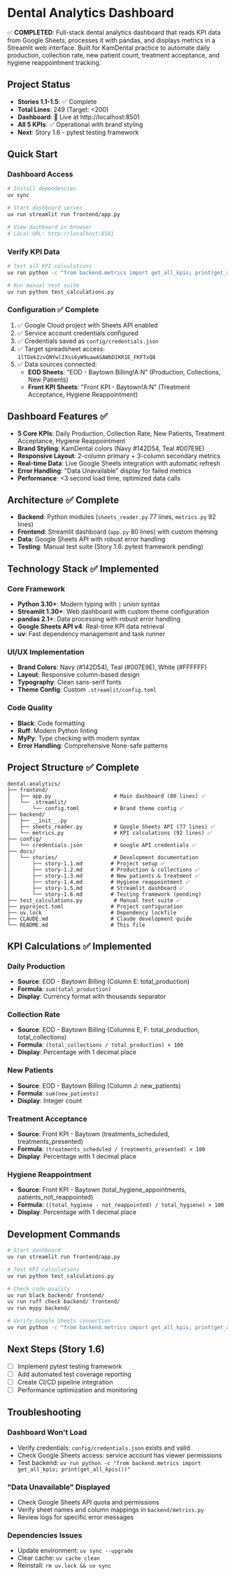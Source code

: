 # Dental Analytics Dashboard

✅ **COMPLETED**: Full-stack dental analytics dashboard that reads KPI data from Google Sheets, processes it with pandas, and displays metrics in a Streamlit web interface. Built for KamDental practice to automate daily production, collection rate, new patient count, treatment acceptance, and hygiene reappointment tracking.

## Project Status
- **Stories 1.1-1.5**: ✅ Complete 
- **Total Lines**: 249 (Target: <200)
- **Dashboard**: 🚀 Live at http://localhost:8501
- **All 5 KPIs**: ✅ Operational with brand styling
- **Next**: Story 1.6 - pytest testing framework

## Quick Start

### Dashboard Access
```bash
# Install dependencies
uv sync

# Start dashboard server
uv run streamlit run frontend/app.py

# View dashboard in browser
# Local URL: http://localhost:8501
```

### Verify KPI Data
```bash
# Test all KPI calculations
uv run python -c "from backend.metrics import get_all_kpis; print(get_all_kpis())"

# Run manual test suite
uv run python test_calculations.py
```

### Configuration ✅ Complete
1. ✅ Google Cloud project with Sheets API enabled
2. ✅ Service account credentials configured 
3. ✅ Credentials saved as `config/credentials.json`
4. ✅ Target spreadsheet access: `1lTDek2zvQNYwlIXss6yW9uawASAWbDIKR1E_FKFTxQ8`
5. ✅ Data sources connected:
   - **EOD Sheets**: "EOD - Baytown Billing!A:N" (Production, Collections, New Patients)
   - **Front KPI Sheets**: "Front KPI - Baytown!A:N" (Treatment Acceptance, Hygiene Reappointment)

## Dashboard Features ✅

- **5 Core KPIs**: Daily Production, Collection Rate, New Patients, Treatment Acceptance, Hygiene Reappointment
- **Brand Styling**: KamDental colors (Navy #142D54, Teal #007E9E)
- **Responsive Layout**: 2-column primary + 3-column secondary metrics
- **Real-time Data**: Live Google Sheets integration with automatic refresh
- **Error Handling**: "Data Unavailable" display for failed metrics
- **Performance**: <3 second load time, optimized data calls

## Architecture ✅ Complete

- **Backend**: Python modules (`sheets_reader.py` 77 lines, `metrics.py` 92 lines)
- **Frontend**: Streamlit dashboard (`app.py` 80 lines) with custom theming
- **Data**: Google Sheets API with robust error handling
- **Testing**: Manual test suite (Story 1.6: pytest framework pending)

## Technology Stack ✅ Implemented

### Core Framework
- **Python 3.10+**: Modern typing with `|` union syntax
- **Streamlit 1.30+**: Web dashboard with custom theme configuration
- **pandas 2.1+**: Data processing with robust error handling
- **Google Sheets API v4**: Real-time KPI data retrieval
- **uv**: Fast dependency management and task runner

### UI/UX Implementation 
- **Brand Colors**: Navy (#142D54), Teal (#007E9E), White (#FFFFFF)
- **Layout**: Responsive column-based design
- **Typography**: Clean sans-serif fonts
- **Theme Config**: Custom `.streamlit/config.toml`

### Code Quality
- **Black**: Code formatting
- **Ruff**: Modern Python linting
- **MyPy**: Type checking with modern syntax
- **Error Handling**: Comprehensive None-safe patterns

## Project Structure ✅ Complete

```
dental-analytics/
├── frontend/
│   ├── app.py                    # Main dashboard (80 lines) ✅
│   └── .streamlit/
│       └── config.toml           # Brand theme config ✅
├── backend/
│   ├── __init__.py
│   ├── sheets_reader.py          # Google Sheets API (77 lines) ✅
│   └── metrics.py                # KPI calculations (92 lines) ✅
├── config/
│   └── credentials.json          # Google API credentials ✅
├── docs/
│   └── stories/                  # Development documentation
│       ├── story-1.1.md         # Project setup ✅
│       ├── story-1.2.md         # Production & collections ✅
│       ├── story-1.3.md         # New patients & treatment ✅
│       ├── story-1.4.md         # Hygiene reappointment ✅
│       ├── story-1.5.md         # Streamlit dashboard ✅
│       └── story-1.6.md         # Testing framework (pending)
├── test_calculations.py          # Manual test suite ✅
├── pyproject.toml               # Project configuration
├── uv.lock                      # Dependency lockfile
├── CLAUDE.md                    # Claude development guide
└── README.md                    # This file
```

## KPI Calculations ✅ Implemented

### Daily Production
- **Source**: EOD - Baytown Billing (Column E: total_production)
- **Formula**: `sum(total_production)`
- **Display**: Currency format with thousands separator

### Collection Rate  
- **Source**: EOD - Baytown Billing (Columns E, F: total_production, total_collections)
- **Formula**: `(total_collections / total_production) × 100`
- **Display**: Percentage with 1 decimal place

### New Patients
- **Source**: EOD - Baytown Billing (Column J: new_patients)
- **Formula**: `sum(new_patients)`
- **Display**: Integer count

### Treatment Acceptance
- **Source**: Front KPI - Baytown (treatments_scheduled, treatments_presented)
- **Formula**: `(treatments_scheduled / treatments_presented) × 100`
- **Display**: Percentage with 1 decimal place

### Hygiene Reappointment
- **Source**: Front KPI - Baytown (total_hygiene_appointments, patients_not_reappointed)
- **Formula**: `((total_hygiene - not_reappointed) / total_hygiene) × 100`
- **Display**: Percentage with 1 decimal place

## Development Commands

```bash
# Start dashboard
uv run streamlit run frontend/app.py

# Test KPI calculations
uv run python test_calculations.py

# Check code quality
uv run black backend/ frontend/
uv run ruff check backend/ frontend/
uv run mypy backend/

# Verify Google Sheets connection
uv run python -c "from backend.metrics import get_all_kpis; print(get_all_kpis())"
```

## Next Steps (Story 1.6)

- [ ] Implement pytest testing framework
- [ ] Add automated test coverage reporting
- [ ] Create CI/CD pipeline integration
- [ ] Performance optimization and monitoring

## Troubleshooting

### Dashboard Won't Load
- Verify credentials: `config/credentials.json` exists and valid
- Check Google Sheets access: service account has viewer permissions
- Test backend: `uv run python -c "from backend.metrics import get_all_kpis; print(get_all_kpis())"`

### "Data Unavailable" Displayed
- Check Google Sheets API quota and permissions
- Verify sheet names and column mappings in `backend/metrics.py`
- Review logs for specific error messages

### Dependencies Issues
- Update environment: `uv sync --upgrade`
- Clear cache: `uv cache clean`
- Reinstall: `rm uv.lock && uv sync`